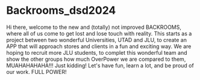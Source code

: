 # Backrooms_dsd2024
Hi there, welcome to the new and (totally) not improved BACKROOMS, where all of us come to get lost and lose touch with reality.
This starts as a project between two wonderful Universities, UTAD and JLU, to create an APP that will approach stores and clients in a fun and exciting way.
We are hoping to recruit more JLU students, to complet this wonderful team and show the other groups how much OverPower we are compared to them, MUAHAHAHAHA!!!
Just kidding! Let's have fun, learn a lot, and be proud of our work. FULL POWER!